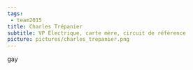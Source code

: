 ```yaml
---
tags:
 - team2015
title: Charles Trépanier
subtitle: VP Électrique, carte mère, circuit de référence
picture: pictures/charles_trepanier.png
---
```


gay
